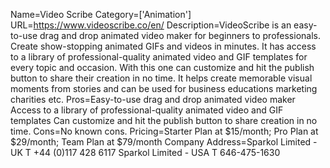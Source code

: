 Name=Video Scribe
Category=['Animation']
URL=https://www.videoscribe.co/en/
Description=VideoScribe is an easy-to-use drag and drop animated video maker for beginners to professionals. Create show-stopping animated GIFs and videos in minutes. It has access to a library of professional-quality animated video and GIF templates for every topic and occasion. With this one can customize and hit the publish button to share their creation in no time. It helps create memorable visual moments from stories and can be used for business educations marketing charities etc.
Pros=Easy-to-use drag and drop animated video maker Access to a library of professional-quality animated video and GIF templates Can customize and hit the publish button to share creation in no time.
Cons=No known cons.
Pricing=Starter Plan at $15/month; Pro Plan at $29/month; Team Plan at $79/month
Company Address=Sparkol Limited - UK T +44 (0)117 428 6117 Sparkol Limited - USA T 646-475-1630
